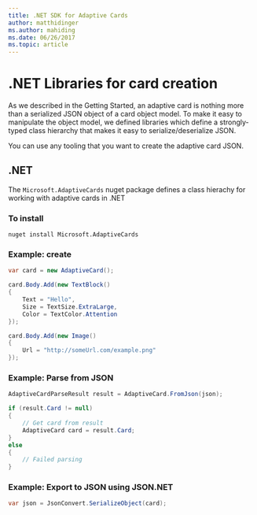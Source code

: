 ```yaml
---
title: .NET SDK for Adaptive Cards
author: matthidinger
ms.author: mahiding
ms.date: 06/26/2017
ms.topic: article
---
```


# .NET Libraries for card creation
As we described in the Getting Started, an adaptive card is nothing more than a serialized JSON object of 
a card object model. To make it easy to manipulate the object model, we defined libraries which 
define a strongly-typed class hierarchy that makes it easy to serialize/deserialize JSON. <!-- make sure i didn't change the meaning of this last sentence-->

You can use any tooling that you want to create the adaptive card JSON.

## .NET 
The `Microsoft.AdaptiveCards` nuget package defines a class hierachy for working with adaptive cards in .NET

### To install
```console
nuget install Microsoft.AdaptiveCards 
```

### Example: create

```csharp
var card = new AdaptiveCard();

card.Body.Add(new TextBlock() 
{
    Text = "Hello",
    Size = TextSize.ExtraLarge,
    Color = TextColor.Attention
});

card.Body.Add(new Image() 
{
    Url = "http://someUrl.com/example.png"
});
```

### Example: Parse from JSON
```csharp
AdaptiveCardParseResult result = AdaptiveCard.FromJson(json);

if (result.Card != null)
{
    // Get card from result
    AdaptiveCard card = result.Card;
}
else
{
    // Failed parsing
}
```

### Example: Export to JSON using JSON.NET
```csharp
var json = JsonConvert.SerializeObject(card);
```
